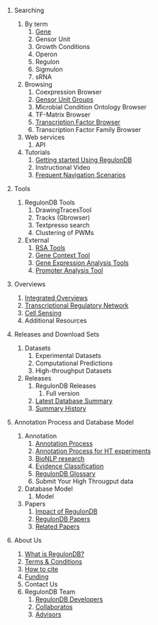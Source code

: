 
1. Searching
   1. By term
      1. [Gene](/guides/Searching/ByTerm/Gene/images_context_help.md)
      2. Gensor Unit
      3. Growth Conditions
      4. Operon
      5. Regulon
      6. Sigmulon
      7. sRNA
   2. Browsing
      1. Coexpression Browser 
      2. [Gensor Unit Groups](/guides/Searching/Browsing/GensorUnitGroups/gensor-unit-groups.html)
      3. Microbial Condition Ontology Browser
      4. TF-Matrix Browser
      5. [Transcription Factor Browser](/guides/Searching/Browsing/TranscriptionFactorBrowser/transcription-factor-browser-of-regulondb.html)
      6. Transcription Factor Family Browser
   3. Web services
      1. API
   4. Tutorials
      1. [Getting started Using RegulonDB](./Searching/Tutorials/get-started-regulondb.html)
      2. Instructional Video
      3. [Frequent Navigation Scenarios](./Searching/Tutorials/navigation-scenarios-of-regulondb.html)
   
2. Tools
   1. RegulonDB Tools
      1. DrawingTracesTool
      2. Tracks (Gbrowser)
      3. Textpresso search
      4. Clustering of PWMs
   2. External
      1. [RSA Tools](http://embnet.ccg.unam.mx/rsat/)
      2. [Gene Context Tool](http://operons.ibt.unam.mx/gctNG/)
      3. [Gene Expression Analysis Tools](http://kusan.ccg.unam.mx/GETools/)
      4. [Promoter Analysis Tool](http://kusan.ccg.unam.mx/PromoterTools/)
      
3. Overviews
   1. [Integrated Overviews](./Overviews/overviews-of-regulondb.html)
   2. [Transcriptional Regulatory Network](./Overviews/transcriptional-regulatory-network.html)
   3. [Cell Sensing](./Overviews/overviews-of-regulondb.html)
   4. Additional Resources
   
4. Releases and Download Sets
   1. Datasets
      1. Experimental Datasets
      2. Computational Predictions
      3. High-throughput Datasets
   2. Releases
      1. RegulonDB Releases
          1. Full version
      2. [Latest Database Summary](./ReleasesAndDownloadSets/Releases/latest-database-summary.html)
      3. [Summary History](./ReleasesAndDownloadSets/Releases/summary-of-regulondb.html)
      
5. Annotation Process and Database Model
   1. Annotation
      1. [Annotation Process](./AnnotationProcessAndDatabaseModel/Annotation/annotation-process-regulondb.html)
      2. [Annotation Process for HT experiments](./AnnotationProcessAndDatabaseModel/Annotation/annotation-ht-process-regulondb.html)
      3. [BioNLP research](./AnnotationProcessAndDatabaseModel/Annotation/bionlp-research.html)
      4. [Evidence Classification](./AnnotationProcessAndDatabaseModel/Annotation/evidence-clasification.html)
      5. [RegulonDB Glossary](./AnnotationProcessAndDatabaseModel/Annotation/glossary-of-regulondb.html)
      6. Submit Your High Througput data
   2. Database Model
      1. Model
   3. Papers
        1. [Impact of RegulonDB](./AnnotationProcessAndDatabaseModel/Papers/impact-of-regulondb.html)
        2. [RegulonDB Papers](./AnnotationProcessAndDatabaseModel/Papers/publications-of-regulondb.html)
        3. [Related Papers](./AnnotationProcessAndDatabaseModel/Papers/publications-of-regulondb.html#regulondb-related-papers)
        
6. About Us
   1. [What is RegulonDB?](./AboutUs/what-is-regulondb.html)
   2. [Terms & Conditions](./AboutUs/terms-and-conditions.html)
   3. [How to cite](./AboutUs/citing_conditions.html)
   4. [Funding](./AboutUs/funding-of-regulondb.html)
   5. Contact Us
   6. RegulonDB Team
        1. [RegulonDB Developers](./AboutUs/developers-of-regulondb.html)
        2. [Collaboratos](./AboutUs/developers-of-regulondb.html#collaborator-of-regulondb)
        3. [Advisors](./AboutUs/developers-of-regulondb.html#advisors-of-regulondb)
